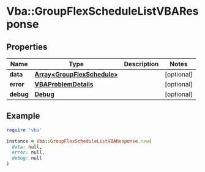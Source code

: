 # Vba::GroupFlexScheduleListVBAResponse

## Properties

| Name | Type | Description | Notes |
| ---- | ---- | ----------- | ----- |
| **data** | [**Array&lt;GroupFlexSchedule&gt;**](GroupFlexSchedule.md) |  | [optional] |
| **error** | [**VBAProblemDetails**](VBAProblemDetails.md) |  | [optional] |
| **debug** | [**Debug**](Debug.md) |  | [optional] |

## Example

```ruby
require 'vba'

instance = Vba::GroupFlexScheduleListVBAResponse.new(
  data: null,
  error: null,
  debug: null
)
```

